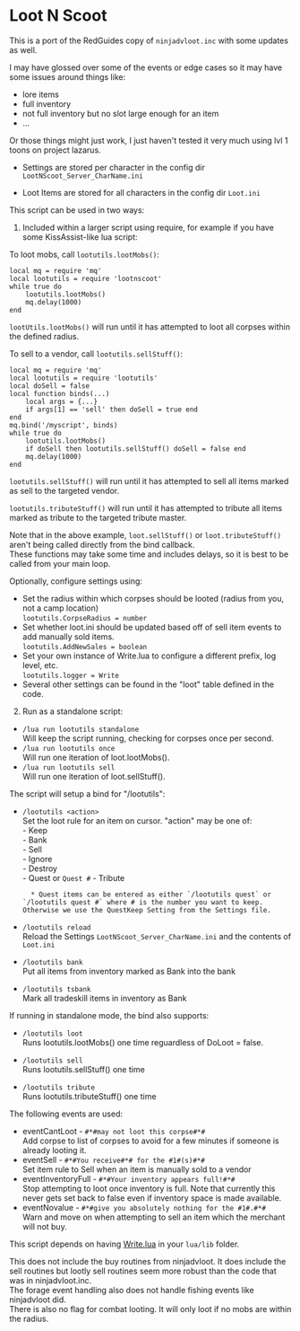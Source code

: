# Loot N Scoot

This is a port of the RedGuides copy of `ninjadvloot.inc` with some updates as well.  

I may have glossed over some of the events or edge cases so it may have some issues around things like:  
- lore items  
- full inventory  
- not full inventory but no slot large enough for an item  
- ...  

Or those things might just work, I just haven't tested it very much using lvl 1 toons on project lazarus.  

* Settings are stored per character in the config dir `LootNScoot_Server_CharName.ini`

* Loot Items are stored for all characters in the config dir `Loot.ini`

This script can be used in two ways:  

1. Included within a larger script using require, for example if you have some KissAssist-like lua script:

To loot mobs, call `lootutils.lootMobs()`:  

```
local mq = require 'mq'
local lootutils = require 'lootnscoot'
while true do
    lootutils.lootMobs()
    mq.delay(1000)
end
```

`lootUtils.lootMobs()` will run until it has attempted to loot all corpses within the defined radius.  

To sell to a vendor, call `lootutils.sellStuff()`:  

```
local mq = require 'mq'
local lootutils = require 'lootutils'
local doSell = false
local function binds(...)
    local args = {...}
    if args[1] == 'sell' then doSell = true end
end
mq.bind('/myscript', binds)
while true do
    lootutils.lootMobs()
    if doSell then lootutils.sellStuff() doSell = false end
    mq.delay(1000)
end
```

`lootutils.sellStuff()` will run until it has attempted to sell all items marked as sell to the targeted vendor.  

`lootutils.tributeStuff()` will run until it has attempted to tribute all items marked as tribute to the targeted tribute master.

Note that in the above example, `loot.sellStuff()` or `loot.tributeStuff()` aren't being called directly from the bind callback.  
These functions may take some time and includes delays, so it is best to be called from your main loop.  

Optionally, configure settings using:  

* Set the radius within which corpses should be looted (radius from you, not a camp location)  
    `lootutils.CorpseRadius = number`  
* Set whether loot.ini should be updated based off of sell item events to add manually sold items.  
    `lootutils.AddNewSales = boolean`  
* Set your own instance of Write.lua to configure a different prefix, log level, etc.  
    `lootutils.logger = Write`
* Several other settings can be found in the "loot" table defined in the code.  

2. Run as a standalone script:  

* `/lua run lootutils standalone`  
    Will keep the script running, checking for corpses once per second.  
* `/lua run lootutils once`  
    Will run one iteration of loot.lootMobs().  
* `/lua run lootutils sell`  
    Will run one iteration of loot.sellStuff().  

The script will setup a bind for "/lootutils":  

* `/lootutils <action>`  
    Set the loot rule for an item on cursor. "action" may be one of:  
        - Keep  
        - Bank  
        - Sell  
        - Ignore  
        - Destroy  
        - Quest or `Quest #`
        - Tribute

        * Quest items can be entered as either `/lootutils quest` or `/lootutils quest #` where # is the number you want to keep. Otherwise we use the QuestKeep Setting from the Settings file.

* `/lootutils reload`  
    Reload the Settings `LootNScoot_Server_CharName.ini` and the contents of `Loot.ini` 

* `/lootutils bank`  
    Put all items from inventory marked as Bank into the bank  

* `/lootutils tsbank`  
    Mark all tradeskill items in inventory as Bank 

If running in standalone mode, the bind also supports: 

* `/lootutils loot`  
    Runs lootutils.lootMobs() one time reguardless of DoLoot = false.

* `/lootutils sell`  
    Runs lootutils.sellStuff() one time  

* `/lootutils tribute`  
Runs lootutils.tributeStuff() one time 

The following events are used:  

* eventCantLoot - `#*#may not loot this corpse#*#`  
    Add corpse to list of corpses to avoid for a few minutes if someone is already looting it.  
* eventSell - `#*#You receive#*# for the #1#(s)#*#`  
    Set item rule to Sell when an item is manually sold to a vendor  
* eventInventoryFull - `#*#Your inventory appears full!#*#`  
    Stop attempting to loot once inventory is full. Note that currently this never gets set back to false even if inventory space is made available.  
* eventNovalue - `#*#give you absolutely nothing for the #1#.#*#`  
    Warn and move on when attempting to sell an item which the merchant will not buy.  

This script depends on having <a href="https://gitlab.com/Knightly1/knightlinc/-/blob/master/Write.lua" target="_blank">Write.lua</a> in your `lua/lib` folder.  

This does not include the buy routines from ninjadvloot. It does include the sell routines but lootly sell routines seem more robust than the code that was in ninjadvloot.inc.  
The forage event handling also does not handle fishing events like ninjadvloot did.  
There is also no flag for combat looting. It will only loot if no mobs are within the radius.  
